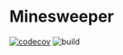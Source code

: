 # Minesweeper
[![codecov](https://codecov.io/gh/sebastianillges/Minesweeper/branch/main/graph/badge.svg?token=QH2Z0JDP9Y)](https://codecov.io/gh/sebastianillges/Minesweeper)
![build](https://github.com/sebastianillges/Minesweeper/actions/actions/workflows/scala.yml/badge.svg)
